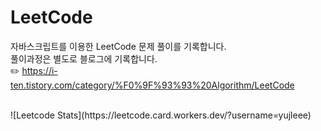 # LeetCode
자바스크립트를 이용한 LeetCode 문제 풀이를 기록합니다. <br>
풀이과정은 별도로 블로그에 기록합니다. <br>
✏️ https://i-ten.tistory.com/category/%F0%9F%93%93%20Algorithm/LeetCode

<br>
![Leetcode Stats](https://leetcode.card.workers.dev/?username=yujleee)

